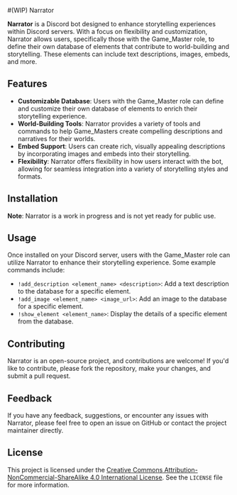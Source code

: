 #(WIP) Narrator

**Narrator** is a Discord bot designed to enhance storytelling experiences within Discord servers. With a focus on flexibility and customization, Narrator allows users, specifically those with the Game_Master role, to define their own database of elements that contribute to world-building and storytelling. These elements can include text descriptions, images, embeds, and more.

## Features

- **Customizable Database**: Users with the Game_Master role can define and customize their own database of elements to enrich their storytelling experience.
- **World-Building Tools**: Narrator provides a variety of tools and commands to help Game_Masters create compelling descriptions and narratives for their worlds.
- **Embed Support**: Users can create rich, visually appealing descriptions by incorporating images and embeds into their storytelling.
- **Flexibility**: Narrator offers flexibility in how users interact with the bot, allowing for seamless integration into a variety of storytelling styles and formats.

## Installation

**Note**: Narrator is a work in progress and is not yet ready for public use.

## Usage

Once installed on your Discord server, users with the Game_Master role can utilize Narrator to enhance their storytelling experience. Some example commands include:

- `!add_description <element_name> <description>`: Add a text description to the database for a specific element.
- `!add_image <element_name> <image_url>`: Add an image to the database for a specific element.
- `!show_element <element_name>`: Display the details of a specific element from the database.

## Contributing

Narrator is an open-source project, and contributions are welcome! If you'd like to contribute, please fork the repository, make your changes, and submit a pull request.

## Feedback

If you have any feedback, suggestions, or encounter any issues with Narrator, please feel free to open an issue on GitHub or contact the project maintainer directly.

## License

This project is licensed under the [Creative Commons Attribution-NonCommercial-ShareAlike 4.0 International License](http://creativecommons.org/licenses/by-nc-sa/4.0/). See the `LICENSE` file for more information.
